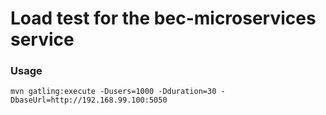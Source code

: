 # Load test for the bec-microservices service

### Usage

    mvn gatling:execute -Dusers=1000 -Dduration=30 -DbaseUrl=http://192.168.99.100:5050